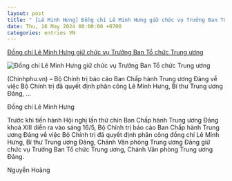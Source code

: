 ```yaml
---
layout: post
title: " [Lê Minh Hưng] Đồng chí Lê Minh Hưng giữ chức vụ Trưởng Ban Tổ chức Trung ương"
date: Thu, 16 May 2024 00:00:00 +0700
categories: entries VN
---
```

[Đồng chí Lê Minh Hưng giữ chức vụ Trưởng Ban Tổ chức Trung ương](https://baochinhphu.vn/dong-chi-le-minh-hung-giu-chuc-vu-truong-ban-to-chuc-trung-uong-10224051617084346.htm)

![Đồng chí Lê Minh Hưng giữ chức vụ Trưởng Ban Tổ chức Trung ương](https://bcp.cdnchinhphu.vn/zoom/600_315/334894974524682240/2024/5/16/le-minh-hung-17158540816211228877715-0-0-371-594-crop-17158540834641542432851.jpg)

(Chinhphu.vn) – Bộ Chính trị báo cáo Ban Chấp hành Trung ương Đảng về việc Bộ Chính trị đã quyết định phân công Lê Minh Hưng, Bí thư Trung ương Đảng, ...

Đồng chí Lê Minh Hưng

Trước khi tiến hành Hội nghị lần thứ chín Ban Chấp hành Trung ương Đảng khoá XIII diễn ra vào sáng 16/5, Bộ Chính trị báo cáo Ban Chấp hành Trung ương Đảng về việc Bộ Chính trị đã quyết định phân công đồng chí Lê Minh Hưng, Bí thư Trung ương Đảng, Chánh Văn phòng Trung ương Đảng giữ chức vụ Trưởng Ban Tổ chức Trung ương, Chánh Văn phòng Trung ương Đảng.

Nguyễn Hoàng

